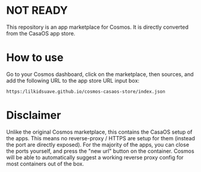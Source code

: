 # NOT READY
This repository is an app marketplace for Cosmos. It is directly converted from the CasaOS app store.

# How to use

Go to your Cosmos dashboard, click on the marketplace, then sources, and add the following URL to the app store URL input box:

```
https:/lilkidsuave.github.io/cosmos-casaos-store/index.json
```

# Disclaimer

Unlike the original Cosmos marketplace, this contains the CasaOS setup of the apps. This means no reverse-proxy / HTTPS are setup for them (instead the port are directly exposed). For the majority of the apps, you can close the ports yourself, and press the "new url" button on the container. Cosmos will be able to automatically suggest a working reverse proxy config for most containers out of the box.
